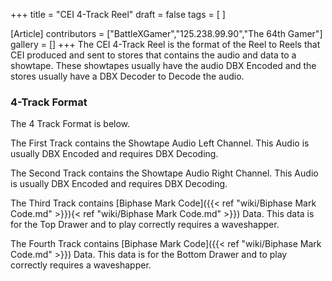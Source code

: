 +++
title = "CEI 4-Track Reel"
draft = false
tags = [ ]

[Article]
contributors = ["BattleXGamer","125.238.99.90","The 64th Gamer"]
gallery = []
+++
The CEI 4-Track Reel is the format of the Reel to Reels that CEI produced and sent to stores that contains the audio and data to a showtape. These showtapes usually have the audio DBX Encoded and the stores usually have a DBX Decoder to Decode the audio.

### 4-Track Format ###
The 4 Track Format is below.

The First Track contains the Showtape Audio Left Channel. This Audio is usually DBX Encoded and requires DBX Decoding.

The Second Track contains the Showtape Audio Right Channel. This Audio is usually DBX Encoded and requires DBX Decoding.

The Third Track contains  [Biphase Mark Code]({{< ref "wiki/Biphase Mark Code.md" >}}){< ref "wiki/Biphase Mark Code.md" >}}) Data. This data is for the Top Drawer and to play correctly requires a waveshapper.

The Fourth Track contains  [Biphase Mark Code]({{< ref "wiki/Biphase Mark Code.md" >}}) Data. This data is for the Bottom Drawer and to play correctly requires a waveshapper.